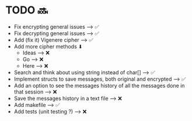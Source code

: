 # TODO 🔜

- Fix encrypting general issues --> ✅
- Fix decrypting general issues --> ✅
- Add (fix it) Vigenere cipher --> ✅
- Add more cipher methods  ⬇
    - Ideas --> ❌
    - Go --> ❌
    - Here --> ❌
- Search and think about using string instead of char[] --> ✅
- Implement structs to save messages, both original and encrypted --> ✅
- Add an option to see the messages history of all the messages done in that session --> ❌
- Save the messages history in a text file --> ❌
- Add makefile --> ✅
- Add tests (unit testing ?) --> ❌
